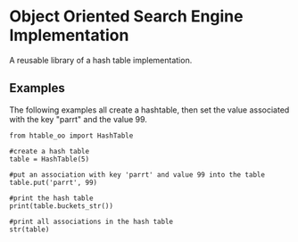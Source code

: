 # Object Oriented Search Engine Implementation

A reusable library of a hash table implementation.

## Examples

The following examples all create a hashtable, then set the value associated with the key "parrt" and the value 99.

```
from htable_oo import HashTable

#create a hash table
table = HashTable(5) 

#put an association with key 'parrt' and value 99 into the table
table.put('parrt', 99) 

#print the hash table
print(table.buckets_str())

#print all associations in the hash table
str(table)
```
